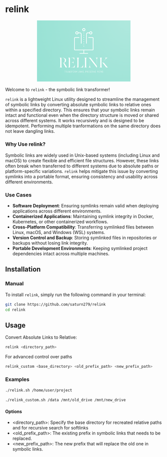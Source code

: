 # relink

<p align="center">
  <img src="https://raw.githubusercontent.com/saturn279/relink/refs/heads/main/img.png" alt="dnfuzz Logo" width="300">
</p>

Welcome to `relink` - the symbolic link transformer!

`relink` is a lightweight Linux utility designed to streamline the management of symbolic links by converting absolute symbolic links to relative ones within a specified directory. This ensures that your symbolic links remain intact and functional even when the directory structure is moved or shared across different systems.
It works recursively and is designed to be idempotent. Performing multiple tranformations on the same directory does not leave dangling links.

### Why Use relink?

Symbolic links are widely used in Unix-based systems (including Linux and macOS) to create flexible and efficient file structures. However, these links often break when transferred to different systems due to absolute paths or platform-specific variations. `relink` helps mitigate this issue by converting symlinks into a portable format, ensuring consistency and usability across different environments.

### Use Cases

- **Software Deployment**: Ensuring symlinks remain valid when deploying applications across different environments.
- **Containerized Applications**: Maintaining symlink integrity in Docker, Kubernetes, or other containerized workflows.
- **Cross-Platform Compatibility**: Transferring symlinked files between Linux, macOS, and Windows (WSL) systems.
- **Version Control and Backup**: Storing symlinked files in repositories or backups without losing link integrity.
- **Portable Development Environments**: Keeping symlinked project dependencies intact across multiple machines.

## Installation

### Manual

To install `relink`, simply run the following command in your terminal:

```sh
git clone https://github.com/saturn279/relink
cd relink
```

## Usage

Convert Absolute Links to Relative:

```sh
relink <directory_path>
```
For advanced control over paths

 ```sh
relink_custom <base_directory> <old_prefix_path> <new_prefix_path>
```

### Examples
```sh
./relink.sh /home/user/project
```

```sh
./relink_custom.sh /data /mnt/old_drive /mnt/new_drive
```

#### Options
- <directory_path>: Specify the base directory for recreated relative paths and for recursive search for softlinks
- <old_prefix_path>: The existing prefix in symbolic links that needs to be replaced.
- <new_prefix_path>: The new prefix that will replace the old one in symbolic links.



